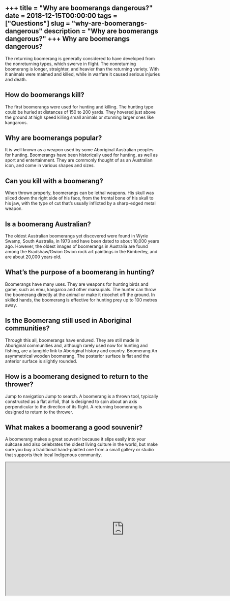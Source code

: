 +++
title = "Why are boomerangs dangerous?"
date = 2018-12-15T00:00:00
tags = ["Questions"]
slug = "why-are-boomerangs-dangerous"
description = "Why are boomerangs dangerous?"
+++
Why are boomerangs dangerous?
-----------------------------

The returning boomerang is generally considered to have developed from the nonreturning types, which swerve in flight. The nonreturning boomerang is longer, straighter, and heavier than the returning variety. With it animals were maimed and killed, while in warfare it caused serious injuries and death.

How do boomerangs kill?
-----------------------

The first boomerangs were used for hunting and killing. The hunting type could be hurled at distances of 150 to 200 yards. They hovered just above the ground at high speed killing small animals or stunning larger ones like kangaroos.

Why are boomerangs popular?
---------------------------

It is well known as a weapon used by some Aboriginal Australian peoples for hunting. Boomerangs have been historically used for hunting, as well as sport and entertainment. They are commonly thought of as an Australian icon, and come in various shapes and sizes.

Can you kill with a boomerang?
------------------------------

When thrown properly, boomerangs can be lethal weapons. His skull was sliced down the right side of his face, from the frontal bone of his skull to his jaw, with the type of cut that’s usually inflicted by a sharp-edged metal weapon.

Is a boomerang Australian?
--------------------------

The oldest Australian boomerangs yet discovered were found in Wyrie Swamp, South Australia, in 1973 and have been dated to about 10,000 years ago. However, the oldest images of boomerangs in Australia are found among the Bradshaw/Gwion Gwion rock art paintings in the Kimberley, and are about 20,000 years old.

What’s the purpose of a boomerang in hunting?
---------------------------------------------

Boomerangs have many uses. They are weapons for hunting birds and game, such as emu, kangaroo and other marsupials. The hunter can throw the boomerang directly at the animal or make it ricochet off the ground. In skilled hands, the boomerang is effective for hunting prey up to 100 metres away.

Is the Boomerang still used in Aboriginal communities?
------------------------------------------------------

Through this all, boomerangs have endured. They are still made in Aboriginal communities and, although rarely used now for hunting and fishing, are a tangible link to Aboriginal history and country. Boomerang An asymmetrical wooden boomerang. The posterior surface is flat and the anterior surface is slightly rounded.

How is a boomerang designed to return to the thrower?
-----------------------------------------------------

Jump to navigation Jump to search. A boomerang is a thrown tool, typically constructed as a flat airfoil, that is designed to spin about an axis perpendicular to the direction of its flight. A returning boomerang is designed to return to the thrower.

What makes a boomerang a good souvenir?
---------------------------------------

A boomerang makes a great souvenir because it slips easily into your suitcase and also celebrates the oldest living culture in the world, but make sure you buy a traditional hand-painted one from a small gallery or studio that supports their local Indigenous community.

<iframe allow="accelerometer; autoplay; clipboard-write; encrypted-media; gyroscope; picture-in-picture" allowfullscreen="" class="__youtube_prefs__  epyt-is-override  no-lazyload" data-no-lazy="1" data-origheight="433" data-origwidth="770" data-skipgform_ajax_framebjll="" height="433" id="_ytid_12555" loading="lazy" src="https://www.youtube.com/embed/SJ61Y17s3bU?enablejsapi=1&autoplay=0&cc_load_policy=0&cc_lang_pref=&iv_load_policy=1&loop=0&modestbranding=0&rel=1&fs=1&playsinline=0&autohide=2&theme=dark&color=red&controls=1&" title="YouTube player" width="770"></iframe>